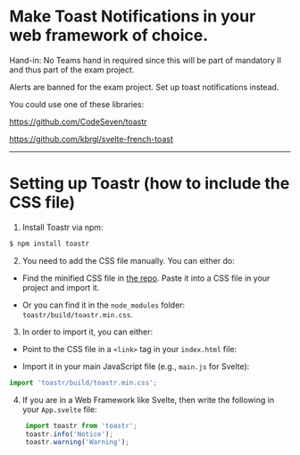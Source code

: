 # Make Toast Notifications in your web framework of choice. 

Hand-in: No Teams hand in required since this will be part of mandatory II and thus part of the exam project.

Alerts are banned for the exam project. Set up toast notifications instead. 

You could use one of these libraries:

https://github.com/CodeSeven/toastr

https://github.com/kbrgl/svelte-french-toast

---

# Setting up Toastr (how to include the CSS file)

1. Install Toastr via npm:

```bash
$ npm install toastr
```

2. You need to add the CSS file manually. You can either do:

* Find the minified CSS file in [the repo](https://github.com/CodeSeven/toastr). Paste it into a CSS file in your project and import it. 

* Or you can find it in the `node_modules` folder: `toastr/build/toastr.min.css`. 

3. In order to import it, you can either:

* Point to the CSS file in a `<link>` tag in your `index.html` file:

* Import it in your main JavaScript file (e.g., `main.js` for Svelte):

```javascript
import 'toastr/build/toastr.min.css';
```

4. If you are in a Web Framework like Svelte, then write the following in your `App.svelte` file:

```javascript
    import toastr from 'toastr';
    toastr.info('Notice');
    toastr.warning('Warning');
```
